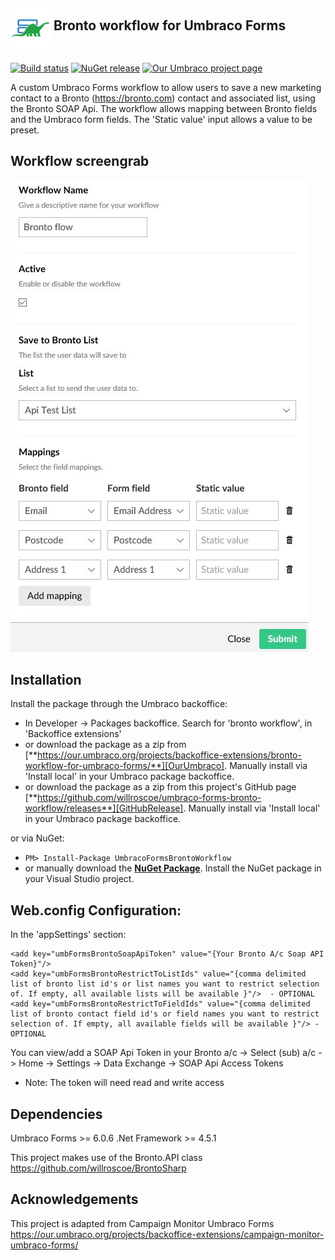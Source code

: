 ## <img height="64" src="assets/bronto-workflow_icon64.png " style="margin-bottom: 5px" align="middle" alt="Bronto workflow" title="Umbraco Phone Manager"> Bronto workflow for Umbraco Forms
[![Build status](https://ci.appveyor.com/api/projects/status/sbbekv4d73eghk2c?svg=true)](https://ci.appveyor.com/project/willroscoe/umbraco-forms-bronto-workflow)
[![NuGet release](https://img.shields.io/nuget/v/UmbracoFormsBrontoWorkflow.svg)](https://www.nuget.org/packages/UmbracoFormsBrontoWorkflow)
 [![Our Umbraco project page](https://img.shields.io/badge/our-umbraco-orange.svg)](https://our.umbraco.org/projects/backoffice-extensions/bronto-workflow-for-umbraco-forms/)

A custom Umbraco Forms workflow to allow users to save a new marketing contact to a Bronto (https://bronto.com) contact and associated list, using the Bronto SOAP Api. The workflow allows mapping between Bronto fields and the Umbraco form fields. The 'Static value' input allows a value to be preset.

## Workflow screengrab

![Bronto workflow](/assets/bronto_screengrab.jpg?raw=true "Bronto workflow")


## Installation

Install the package through the Umbraco backoffice:
- In Developer -> Packages backoffice. Search for 'bronto workflow', in 'Backoffice extensions'
- or download the package as a zip from [**https://our.umbraco.org/projects/backoffice-extensions/bronto-workflow-for-umbraco-forms/**][OurUmbraco]. Manually install via 'Install local' in your Umbraco package backoffice.
- or download the package as a zip from this project's GitHub page [**https://github.com/willroscoe/umbraco-forms-bronto-workflow/releases**][GitHubRelease]. Manually install via 'Install local' in your Umbraco package backoffice.

or via NuGet:
- ```PM> Install-Package UmbracoFormsBrontoWorkflow```
- or manually download the [**NuGet Package**][NuGetPackage]. Install the NuGet package in your Visual Studio project.

[NuGetPackage]: https://www.nuget.org/packages/UmbracoFormsBrontoWorkflow/
[OurUmbraco]: https://our.umbraco.org/projects/backoffice-extensions/bronto-workflow-for-umbraco-forms/
[GitHubRelease]: https://github.com/willroscoe/umbraco-forms-bronto-workflow/releases


## Web.config Configuration:

In the 'appSettings' section:
```
<add key="umbFormsBrontoSoapApiToken" value="{Your Bronto A/c Soap API Token}"/>
<add key="umbFormsBrontoRestrictToListIds" value="{comma delimited list of bronto list id's or list names you want to restrict selection of. If empty, all available lists will be available }"/>  - OPTIONAL
<add key="umbFormsBrontoRestrictToFieldIds" value="{comma delimited list of bronto contact field id's or field names you want to restrict selection of. If empty, all available fields will be available }"/> - OPTIONAL
```

You can view/add a SOAP Api Token in your Bronto a/c -> Select (sub) a/c -> Home -> Settings -> Data Exchange -> SOAP Api Access Tokens
 - Note: The token will need read and write access

## Dependencies
Umbraco Forms >= 6.0.6
.Net Framework >= 4.5.1

This project makes use of the Bronto.API class https://github.com/willroscoe/BrontoSharp  


## Acknowledgements

This project is adapted from Campaign Monitor Umbraco Forms https://our.umbraco.org/projects/backoffice-extensions/campaign-monitor-umbraco-forms/
